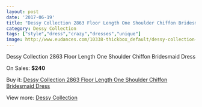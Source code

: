 ```yaml
---
layout: post
date: '2017-06-19'
title: "Dessy Collection 2863 Floor Length One Shoulder Chiffon Bridesmaid Dress"
category: Dessy Collection
tags: ["style","dress","crazy","dresses","unique"]
image: http://www.eudances.com/10338-thickbox_default/dessy-collection-2863-floor-length-one-shoulder-chiffon-bridesmaid-dress.jpg
---
```

Dessy Collection 2863 Floor Length One Shoulder Chiffon Bridesmaid Dress

On Sales: **$240**
<a href="https://www.eudances.com/en/dessy-collection/3371-dessy-collection-2863-floor-length-one-shoulder-chiffon-bridesmaid-dress.html"><amp-img layout="responsive" width="600" height="600" src="//www.eudances.com/10338-thickbox_default/dessy-collection-2863-floor-length-one-shoulder-chiffon-bridesmaid-dress.jpg" alt="Dessy Collection 2863 Floor Length One Shoulder Chiffon Bridesmaid Dress 0" /></a>
<a href="https://www.eudances.com/en/dessy-collection/3371-dessy-collection-2863-floor-length-one-shoulder-chiffon-bridesmaid-dress.html"><amp-img layout="responsive" width="600" height="600" src="//www.eudances.com/10339-thickbox_default/dessy-collection-2863-floor-length-one-shoulder-chiffon-bridesmaid-dress.jpg" alt="Dessy Collection 2863 Floor Length One Shoulder Chiffon Bridesmaid Dress 1" /></a>

Buy it: [Dessy Collection 2863 Floor Length One Shoulder Chiffon Bridesmaid Dress](https://www.eudances.com/en/dessy-collection/3371-dessy-collection-2863-floor-length-one-shoulder-chiffon-bridesmaid-dress.html "Dessy Collection 2863 Floor Length One Shoulder Chiffon Bridesmaid Dress")

View more: [Dessy Collection](https://www.eudances.com/en/60-Dessy-Collection "Dessy Collection")
